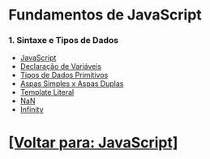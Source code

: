# Fundamentos de JavaScript

### 1. Sintaxe e Tipos de Dados

- [JavaScript](./sintaxe-tipos-dados/JavaScript.md)
- [Declaração de Variáveis](./sintaxe-tipos-dados/declaracao-variaveis.md)
- [Tipos de Dados Primitivos](./sintaxe-tipos-dados/tipos-dados-primitivos.md)
- [Aspas Simples x Aspas Duplas](./sintaxe-tipos-dados/aspas-simples-x-aspas-duplas.md)
- [Template Literal](./sintaxe-tipos-dados/template-literal.md)
- [NaN](./sintaxe-tipos-dados/NaN.md)
- [Infinity](./sintaxe-tipos-dados/Infinity.md)
<!--
- [Escopo](./fundamentos-Javascript/sintaxe-tipos-dados/escopo.md)
- [Operadores](./fundamentos-Javascript/sintaxe-tipos-dados/operadores.md)

### 2. Estruturas de Controle

- [Condicionais](./fundamentos-Javascript/estruturas-controle/condicionais.md)
- [Operadores](./fundamentos-Javascript/estruturas-controle/operadores.md)
- [Laços de Repetição](./fundamentos-Javascript/estruturas-controle/lacos-repeticao.md)
- [`break` e `continue`](./fundamentos-Javascript/estruturas-controle/break-continue.md)

### 3. Funções

- [Declaração de Funções](./fundamentos-Javascript/funcoes/declaracao-funcoes.md)
- [Operadores](./fundamentos-Javascript/funcoes/operadores.md)
- [Parâmetros e Valores de Retorno](./fundamentos-Javascript/funcoes/parametros-valores-retorno.md)
- [Arrow Functions](./fundamentos-Javascript/funcoes/arrow-functions.md)
- [Immediately Invoked Function Expressions (IIFE)](./fundamentos-Javascript/funcoes/iife.md)
- [Funções Anônimas](./fundamentos-Javascript/funcoes/funcoes-anonimas.md)
- [Funções de Ordem Superior](./fundamentos-Javascript/funcoes/funcoes-ordem-superior.md)

### 4. Objetos e Arrays

- [Objetos](./fundamentos-Javascript/objetos-arrays/objetos.md)
    + [Objetos Declarados com `const`](./fundamentos-Javascript/objetos-arrays/objetos.md#objetos-declarados-const)
    + [Comparando dois Objetos](./fundamentos-Javascript/objetos-arrays/objetos.md#comparando-objetos)
- [Operadores](./fundamentos-Javascript/objetos-arrays/operadores.md)
- Objetos Globais
- Criação e Manipulação de Objetos
- [Template Literals](./fundamentos-Javascript/objetos-arrays/template-literals.md)
    + [Utilizando a Crase Dentro de um Template Literal](./fundamentos-Javascript/objetos-arrays/template-literals.md#utilizando-acento-grave-dentro-template-literal)
- [Tipos de Objetos](./fundamentos-Javascript/objetos-arrays/tipos-objetos/README.md)
- [Métodos de Objetos](./fundamentos-Javascript/objetos-arrays/metodos-objetos/metodos-objetos.md)
- [Namespaces](./fundamentos-Javascript/objetos-arrays/namespaces.md)
- Criação e Manipulação de Arrays
- Métodos de Array (`map`, `filter`, `reduce`, `forEach`, etc.)
-->

# [[Voltar para: JavaScript]](../JavaScript.md)